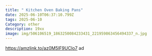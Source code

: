 ```yaml
---
title: " Kitchen Oven Baking Pans"
date: 2025-06-10T06:37:10.799Z
tags: 2025-06-10
Category: other
description: 19xx
image: img/506106519_1863250084233431_221959863456494337_n.jpg
---
```

https://amzlink.to/az0M5lF9UClo7 ad